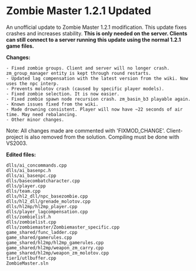 # Zombie Master 1.2.1 Updated
An unofficial update to Zombie Master 1.2.1 modification. This update fixes crashes and increases stability.
**This is only needed on the server. Clients can still connect to a server running this update using the normal 1.2.1 game files.**


**Changes:**

    - Fixed zombie groups. Client and server will no longer crash. zm_group_manager entity is kept through round restarts.
    - Updated lag compensation with the latest version from the wiki. Now uses the npc interp.
    - Prevents molotov crash (caused by specific player models).
    - Fixed zombie selection. It is now easier.
    - Fixed zombie spawn node recursion crash. zm_basin_b3 playable again.
    - Known issues fixed from the wiki.
    - Made drowning consistent. Player will now have ~22 seconds of air time. May need rebalancing.
    - Other minor changes.

Note: All changes made are commented with 'FIXMOD_CHANGE'. Client-project is also removed from the solution. Compiling must be done with VS2003.


**Edited files:**

    dlls/ai_concommands.cpp
    dlls/ai_basenpc.h
    dlls/ai_basenpc.cpp
    dlls/basecombatcharacter.cpp
    dlls/player.cpp
    dlls/team.cpp
    dlls/hl2_dll/npc_basezombie.cpp
    dlls/hl2_dll/grenade_molotov.cpp
    dlls/hl2mp/hl2mp_player.cpp
    dlls/player_lagcompensation.cpp
    dlls/zombielist.h
    dlls/zombielist.cpp
    dlls/zombiemaster/Zombiemaster_specific.cpp
    game_shared/func_ladder.cpp
    game_shared/gamerules.cpp
    game_shared/hl2mp/hl2mp_gamerules.cpp
    game_shared/hl2mp/weapon_zm_carry.cpp
    game_shared/hl2mp/weapon_zm_molotov.cpp
    tier1/utlbuffer.cpp
    ZombieMaster.sln